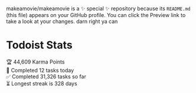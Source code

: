 makeamovie/makeamovie is a ✨ special ✨ repository because its `README.md` (this file) appears on your GitHub profile.
You can click the Preview link to take a look at your changes. darn right ya can

# Todoist Stats

<!-- TODO-IST:START -->
🏆  44,609 Karma Points           
🌸  Completed 12 tasks today           
✅  Completed 31,326 tasks so far           
⏳  Longest streak is 328 days
<!-- TODO-IST:END -->